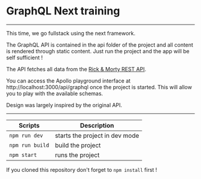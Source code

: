 # GraphQL Next training

---

This time, we go fullstack using the next framework.

The GraphQL API is contained in the api folder of the project and all content is rendered through static content.
Just run the project and the app will be self sufficient !

The API fetches all data from the [Rick & Morty REST API](https://rickandmortyapi.com/).

You can access the Apollo playground interface at http://localhost:3000/api/graphql once the project is started. This will allow you to play with the available schemas.

Design was largely inspired by the original API.

---

| Scripts         | Description                    |
| --------------- | ------------------------------ |
| `npm run dev`   | starts the project in dev mode |
| `npm run build` | build the project              |
| `npm start`     | runs the project               |

If you cloned this repository don't forget to `npm install` first !

